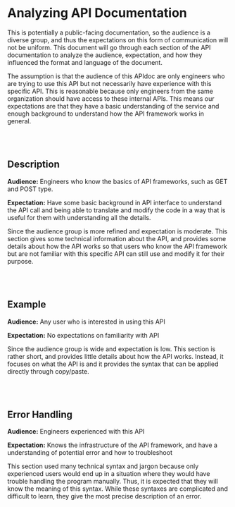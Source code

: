 # Analyzing API Documentation
This is potentially a public-facing documentation, so the audience is a diverse group, and thus the expectations on this form of communication will not be uniform. This document will go through each section of the API documentation to analyze the audience, expectation, and how they influenced the format and language of the document.

The assumption is that the audience of this APIdoc are only engineers who are trying to use this API but not necessarily have experience with this specific API. This is reasonable because only engineers from the same organization should have access to these internal APIs. This means our expectations are that they have a basic understanding of the service and enough background to understand how the API framework works in general.

<br/><br/>

## Description
**Audience:** Engineers who know the basics of API frameworks, such as GET and POST type.

**Expectation:** Have some basic background in API interface to understand the API call and being able to translate and modify the code in a way that is useful for them with understanding all the details.

Since the audience group is more refined and expectation is moderate. This section gives some technical information about the API, and provides some details about how the API works so that users who know the API framework but are not familiar with this specific API can still use and modify it for their purpose.

<br/><br/>

## Example
**Audience:** Any user who is interested in using this API

**Expectation:** No expectations on familiarity with API

Since the audience group is wide and expectation is low. This section is rather short, and provides little details about how the API works. Instead, it focuses on what the API is and it provides the syntax that can be applied directly through copy/paste.

<br/><br/>

## Error Handling
**Audience:** Engineers experienced with this API

**Expectation:** Knows the infrastructure of the API framework, and have a understanding of potential error and how to troubleshoot

This section used many technical syntax and jargon because only experienced users would end up in a situation where they would have trouble handling the program manually. Thus, it is expected that they will know the meaning of this syntax. While these syntaxes are complicated and difficult to learn, they give the most precise description of an error.
